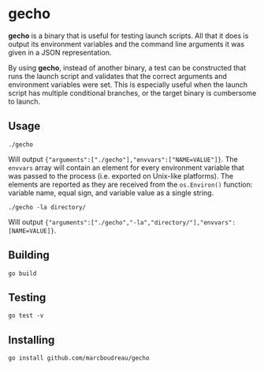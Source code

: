 # gecho
**gecho** is a binary that is useful for testing launch scripts.  All that it does
is output its environment variables and the command line arguments it was given
in a JSON representation.

By using **gecho**, instead of another binary, a test can be constructed that
runs the launch script and validates that the correct arguments and environment
variables were set.  This is especially useful when the launch script has multiple
conditional branches, or the target binary is cumbersome to launch.

## Usage
```console
./gecho
```
Will output `{"arguments":["./gecho"],"envvars":["NAME=VALUE"]}`.  The `envvars`
array will contain an element for every environment variable that was passed to
the process (i.e. exported on Unix-like platforms).  The elements are reported
as they are received from the `os.Environ()` function: variable name, equal
sign, and variable value as a single string.

```console
./gecho -la directory/
```
Will output `{"arguments":["./gecho","-la","directory/"],"envvars":[NAME=VALUE]}`.

## Building
```console
go build
```

## Testing
```console
go test -v
```

## Installing
```console
go install github.com/marcboudreau/gecho
```
